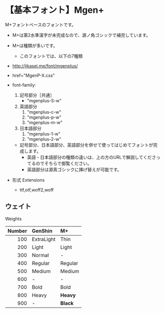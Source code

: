 # 【基本フォント】Mgen+

M+フォントベースのフォントです。

- M+は第2水準漢字が未完成なので、源ノ角ゴシックで補完しています。
- M+は種類が多いです。
  - このフォントでは、以下の7種類

- http://jikasei.me/font/mgenplus/
- href="MgenP-X.css"
- font-family:
  1. 記号部分［共通］
      -  "mgenplus-S-w"
  2. 英語部分
      1. "mgenplus-c-w"
      2. "mgenplus-p-w"
      3. "mgenplus-m-w"
  3. 日本語部分
      1. "mgenplus-1-w"
      2. "mgenplus-2-w"
  - 記号部分、日本語部分、英語部分を併せて使ってはじめてフォントが完成します。
    - 英語・日本語部分の種類の違いは、上の方のURLで解説してくださってるのでそちらで御覧ください。
    - 英語部分は源真ゴシックに挿げ替えが可能です。
- 形式 Extensions
  - ttf,otf,woff2,woff

## ウェイト

Weights

|Number|GenShin    |M+       |
|-----:|:----------|:--------|
|100   |ExtraLight |Thin     |
|200   |Light      |Light    |
|300   |Normal     |-        |
|400   |Regular    |Regular  |
|500   |Medium     |Medium   |
|600   |-          |-        |
|700   |Bold       |Bold     |
|800   |Heavy      |**Heavy**|
|900   |-          |**Black**|